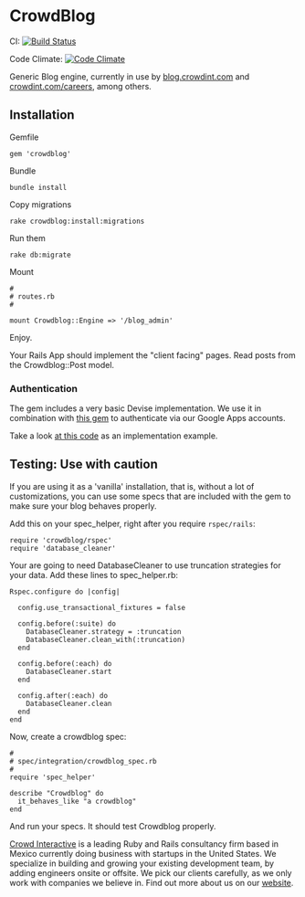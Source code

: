 # CrowdBlog

CI:
[![Build Status](https://travis-ci.org/crowdint/crowdblog.svg?branch=master)](https://travis-ci.org/crowdint/crowdblog)

Code Climate:
[![Code Climate](https://codeclimate.com/badge.png)](https://codeclimate.com/github/crowdint/crowdblog)

Generic Blog engine, currently in use by [blog.crowdint.com](http://blog.crowdint.com)
and [crowdint.com/careers](http://crowdint.com/careers), among others.

## Installation

Gemfile

    gem 'crowdblog'

Bundle

    bundle install

Copy migrations

    rake crowdblog:install:migrations

Run them

    rake db:migrate

Mount

    #
    # routes.rb
    #

    mount Crowdblog::Engine => '/blog_admin'

Enjoy.

Your Rails App should implement the "client facing" pages. Read posts from the
Crowdblog::Post model.

### Authentication

The gem includes a very basic Devise implementation. We use it in combination
with [this gem](https://github.com/crowdint/crowdint_auth) to authenticate
via our Google Apps accounts.

Take a look [at this code](https://github.com/crowdint/blog.crowdint.com) as an implementation example.

## Testing: Use with caution

If you are using it as a 'vanilla' installation, that is, without a lot of
customizations, you can use some specs that are included with the gem to make
sure your blog behaves properly.

Add this on your spec_helper, right after you require `rspec/rails`:

    require 'crowdblog/rspec'
    require 'database_cleaner'

Your are going to need DatabaseCleaner to use truncation strategies for your
data. Add these lines to spec_helper.rb:

    Rspec.configure do |config|

      config.use_transactional_fixtures = false

      config.before(:suite) do
        DatabaseCleaner.strategy = :truncation
        DatabaseCleaner.clean_with(:truncation)
      end

      config.before(:each) do
        DatabaseCleaner.start
      end

      config.after(:each) do
        DatabaseCleaner.clean
      end
    end

Now, create a crowdblog spec:

    #
    # spec/integration/crowdblog_spec.rb
    #
    require 'spec_helper'

    describe "Crowdblog" do
      it_behaves_like "a crowdblog"
    end

And run your specs. It should test Crowdblog properly.

[Crowd Interactive](http://www.crowdint.com) is a leading Ruby and Rails consultancy
firm based in Mexico currently doing business with startups in the United States.
We specialize in building and growing your existing development team, by adding
engineers onsite or offsite. We pick our clients carefully, as we only work with
companies we believe in. Find out more about us on our [website](http://www.crowdint.com).

